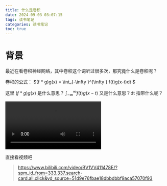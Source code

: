 ```yaml
---
title: 什么是卷积
date: 2024-09-03 03:07:15
tags: 读书笔记
categories: 读书笔记
toc: true
---
```

# 背景

最近在看卷积神经网络，其中卷积这个词听过很多次，那究竟什么是卷积呢？

卷积的公式：
$(f * g)g(x) = \int_{-\infty }^{\infty } f(t)g(x-t)dt $

这里 $(f * g)g(x)$ 是什么意思？ $\int_{-\infty }^{\infty } f(t)g(x-t)$ 又是什么意思？dt 指带什么呢？

<!-- more -->

<video src="https://www.bilibili.com/video/BV1VV411478E/?spm_id_from=333.337.search-card.all.click&vd_source=51d9e76fbae18dbbdbbf9aca57070f93"></video>


直接看视频吧 

> https://www.bilibili.com/video/BV1VV411478E/?spm_id_from=333.337.search-card.all.click&vd_source=51d9e76fbae18dbbdbbf9aca57070f93

